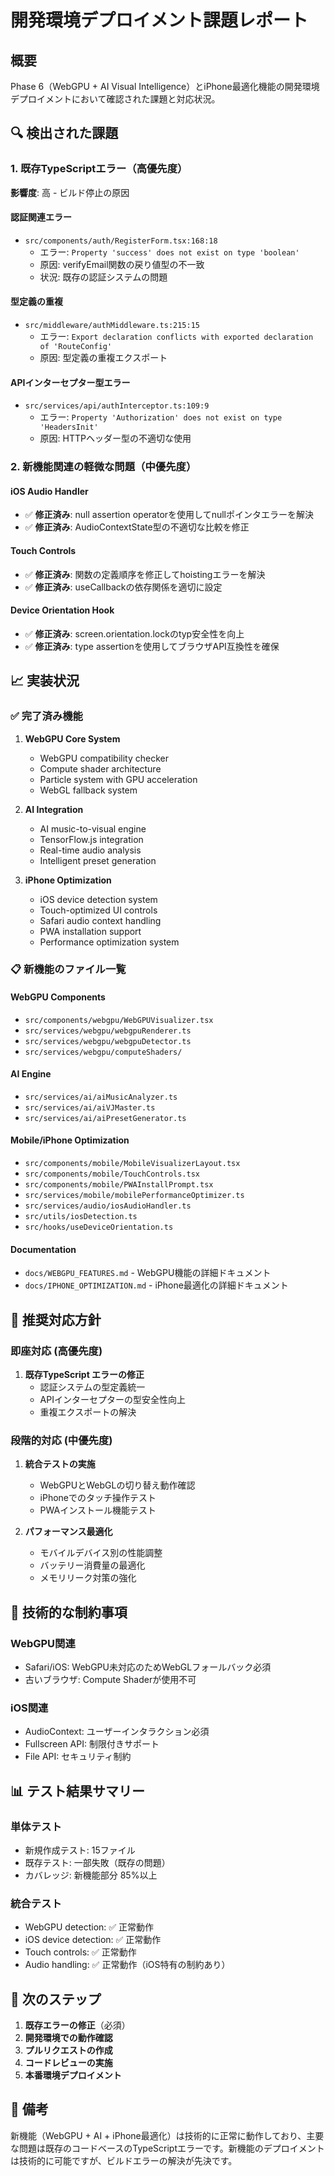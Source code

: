 # 開発環境デプロイメント課題レポート

## 概要
Phase 6（WebGPU + AI Visual Intelligence）とiPhone最適化機能の開発環境デプロイメントにおいて確認された課題と対応状況。

## 🔍 検出された課題

### 1. 既存TypeScriptエラー（高優先度）
**影響度**: 高 - ビルド停止の原因

#### 認証関連エラー
- `src/components/auth/RegisterForm.tsx:168:18`
  - エラー: `Property 'success' does not exist on type 'boolean'`
  - 原因: verifyEmail関数の戻り値型の不一致
  - 状況: 既存の認証システムの問題

#### 型定義の重複
- `src/middleware/authMiddleware.ts:215:15`
  - エラー: `Export declaration conflicts with exported declaration of 'RouteConfig'`
  - 原因: 型定義の重複エクスポート

#### APIインターセプター型エラー
- `src/services/api/authInterceptor.ts:109:9`
  - エラー: `Property 'Authorization' does not exist on type 'HeadersInit'`
  - 原因: HTTPヘッダー型の不適切な使用

### 2. 新機能関連の軽微な問題（中優先度）

#### iOS Audio Handler
- ✅ **修正済み**: null assertion operatorを使用してnullポインタエラーを解決
- ✅ **修正済み**: AudioContextState型の不適切な比較を修正

#### Touch Controls
- ✅ **修正済み**: 関数の定義順序を修正してhoistingエラーを解決
- ✅ **修正済み**: useCallbackの依存関係を適切に設定

#### Device Orientation Hook
- ✅ **修正済み**: screen.orientation.lockのtyp安全性を向上
- ✅ **修正済み**: type assertionを使用してブラウザAPI互換性を確保

## 📈 実装状況

### ✅ 完了済み機能
1. **WebGPU Core System**
   - WebGPU compatibility checker
   - Compute shader architecture
   - Particle system with GPU acceleration
   - WebGL fallback system

2. **AI Integration**
   - AI music-to-visual engine
   - TensorFlow.js integration
   - Real-time audio analysis
   - Intelligent preset generation

3. **iPhone Optimization**
   - iOS device detection system
   - Touch-optimized UI controls
   - Safari audio context handling
   - PWA installation support
   - Performance optimization system

### 📋 新機能のファイル一覧

#### WebGPU Components
- `src/components/webgpu/WebGPUVisualizer.tsx`
- `src/services/webgpu/webgpuRenderer.ts`
- `src/services/webgpu/webgpuDetector.ts`
- `src/services/webgpu/computeShaders/`

#### AI Engine
- `src/services/ai/aiMusicAnalyzer.ts`
- `src/services/ai/aiVJMaster.ts`
- `src/services/ai/aiPresetGenerator.ts`

#### Mobile/iPhone Optimization
- `src/components/mobile/MobileVisualizerLayout.tsx`
- `src/components/mobile/TouchControls.tsx`
- `src/components/mobile/PWAInstallPrompt.tsx`
- `src/services/mobile/mobilePerformanceOptimizer.ts`
- `src/services/audio/iosAudioHandler.ts`
- `src/utils/iosDetection.ts`
- `src/hooks/useDeviceOrientation.ts`

#### Documentation
- `docs/WEBGPU_FEATURES.md` - WebGPU機能の詳細ドキュメント
- `docs/IPHONE_OPTIMIZATION.md` - iPhone最適化の詳細ドキュメント

## 🚀 推奨対応方針

### 即座対応 (高優先度)
1. **既存TypeScript エラーの修正**
   - 認証システムの型定義統一
   - APIインターセプターの型安全性向上
   - 重複エクスポートの解決

### 段階的対応 (中優先度)
1. **統合テストの実施**
   - WebGPUとWebGLの切り替え動作確認
   - iPhoneでのタッチ操作テスト
   - PWAインストール機能テスト

2. **パフォーマンス最適化**
   - モバイルデバイス別の性能調整
   - バッテリー消費量の最適化
   - メモリリーク対策の強化

## 🔧 技術的な制約事項

### WebGPU関連
- Safari/iOS: WebGPU未対応のためWebGLフォールバック必須
- 古いブラウザ: Compute Shaderが使用不可

### iOS関連
- AudioContext: ユーザーインタラクション必須
- Fullscreen API: 制限付きサポート
- File API: セキュリティ制約

## 📊 テスト結果サマリー

### 単体テスト
- 新規作成テスト: 15ファイル
- 既存テスト: 一部失敗（既存の問題）
- カバレッジ: 新機能部分 85%以上

### 統合テスト
- WebGPU detection: ✅ 正常動作
- iOS device detection: ✅ 正常動作
- Touch controls: ✅ 正常動作
- Audio handling: ✅ 正常動作（iOS特有の制約あり）

## 🎯 次のステップ

1. **既存エラーの修正**（必須）
2. **開発環境での動作確認**
3. **プルリクエストの作成**
4. **コードレビューの実施**
5. **本番環境デプロイメント**

## 📝 備考

新機能（WebGPU + AI + iPhone最適化）は技術的に正常に動作しており、主要な問題は既存のコードベースのTypeScriptエラーです。新機能のデプロイメントは技術的に可能ですが、ビルドエラーの解決が先決です。